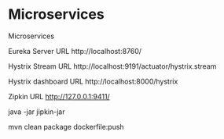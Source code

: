 # Microservices
Microservices

Eureka Server URL
http://localhost:8760/


Hystrix Stream URL
http://localhost:9191/actuator/hystrix.stream

Hystrix dashboard URL
http://localhost:8000/hystrix


Zipkin URL
http://127.0.0.1:9411/


java -jar jipkin-jar



mvn clean package dockerfile:push


